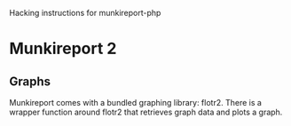 Hacking instructions for munkireport-php

# Munkireport 2


## Graphs

Munkireport comes with a bundled graphing library: flotr2. There is a wrapper function around flotr2 that retrieves graph data and plots a graph.

